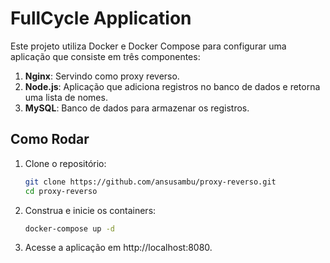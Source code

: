 # FullCycle Application

Este projeto utiliza Docker e Docker Compose para configurar uma aplicação que consiste em três componentes:

1. **Nginx**: Servindo como proxy reverso.
2. **Node.js**: Aplicação que adiciona registros no banco de dados e retorna uma lista de nomes.
3. **MySQL**: Banco de dados para armazenar os registros.

## Como Rodar

1. Clone o repositório:

   ```sh
   git clone https://github.com/ansusambu/proxy-reverso.git
   cd proxy-reverso
   
2. Construa e inicie os containers:
     ```sh
    docker-compose up -d
   
4. Acesse a aplicação em http://localhost:8080.

